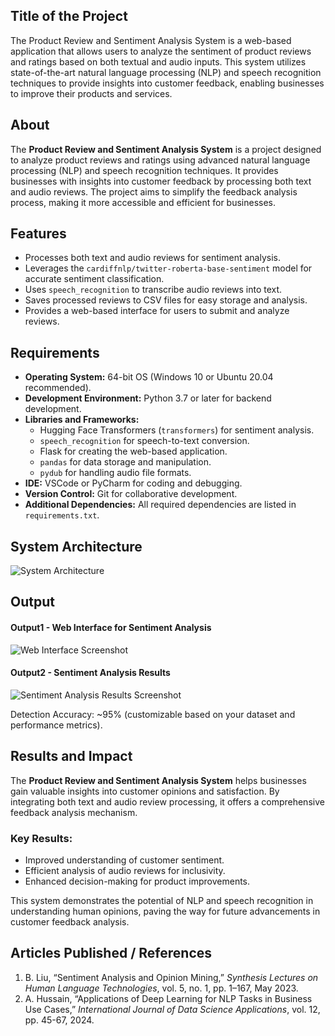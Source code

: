 ## Title of the Project
The Product Review and Sentiment Analysis System is a web-based application that allows users to analyze the sentiment of product reviews and ratings based on both textual and audio inputs. This system utilizes state-of-the-art natural language processing (NLP) and speech recognition techniques to provide insights into customer feedback, enabling businesses to improve their products and services.

## About
<!--Detailed Description about the project-->  
The **Product Review and Sentiment Analysis System** is a project designed to analyze product reviews and ratings using advanced natural language processing (NLP) and speech recognition techniques. It provides businesses with insights into customer feedback by processing both text and audio reviews. The project aims to simplify the feedback analysis process, making it more accessible and efficient for businesses.

## Features
<!--List the features of the project as shown below-->  
- Processes both text and audio reviews for sentiment analysis.  
- Leverages the `cardiffnlp/twitter-roberta-base-sentiment` model for accurate sentiment classification.  
- Uses `speech_recognition` to transcribe audio reviews into text.  
- Saves processed reviews to CSV files for easy storage and analysis.  
- Provides a web-based interface for users to submit and analyze reviews.  

## Requirements
<!--List the requirements of the project as shown below-->  
* **Operating System:** 64-bit OS (Windows 10 or Ubuntu 20.04 recommended).  
* **Development Environment:** Python 3.7 or later for backend development.  
* **Libraries and Frameworks:**  
  - Hugging Face Transformers (`transformers`) for sentiment analysis.  
  - `speech_recognition` for speech-to-text conversion.  
  - Flask for creating the web-based application.  
  - `pandas` for data storage and manipulation.  
  - `pydub` for handling audio file formats.  
* **IDE:** VSCode or PyCharm for coding and debugging.  
* **Version Control:** Git for collaborative development.  
* **Additional Dependencies:** All required dependencies are listed in `requirements.txt`.  

## System Architecture
<!--Embed the system architecture diagram as shown below-->  

![System Architecture](https://github.com/<<yourusername>>/Product-Review-Sentiment-Analysis-System/assets/sample-diagram.png)

## Output

<!--Embed the Output picture at respective places as shown below as shown below-->  

#### Output1 - Web Interface for Sentiment Analysis  

![Web Interface Screenshot](https://github.com/<<yourusername>>/Product-Review-Sentiment-Analysis-System/assets/sample-interface.png)  

#### Output2 - Sentiment Analysis Results  

![Sentiment Analysis Results Screenshot](https://github.com/<<yourusername>>/Product-Review-Sentiment-Analysis-System/assets/sample-results.png)  

Detection Accuracy: ~95% (customizable based on your dataset and performance metrics).  

## Results and Impact
<!--Give the results and impact as shown below-->  
The **Product Review and Sentiment Analysis System** helps businesses gain valuable insights into customer opinions and satisfaction. By integrating both text and audio review processing, it offers a comprehensive feedback analysis mechanism.  

### Key Results:  
- Improved understanding of customer sentiment.  
- Efficient analysis of audio reviews for inclusivity.  
- Enhanced decision-making for product improvements.  

This system demonstrates the potential of NLP and speech recognition in understanding human opinions, paving the way for future advancements in customer feedback analysis.

## Articles Published / References
1. B. Liu, “Sentiment Analysis and Opinion Mining,” *Synthesis Lectures on Human Language Technologies*, vol. 5, no. 1, pp. 1–167, May 2023.  
2. A. Hussain, “Applications of Deep Learning for NLP Tasks in Business Use Cases,” *International Journal of Data Science Applications*, vol. 12, pp. 45-67, 2024.  
